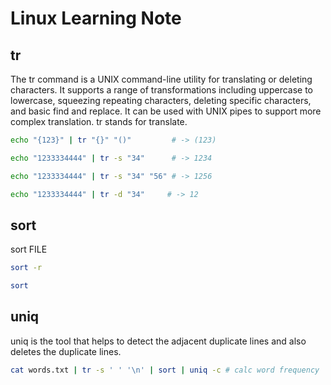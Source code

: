 # Linux Learning Note

## tr
The tr command is a UNIX command-line utility for translating or deleting characters. It supports a range of transformations including uppercase to lowercase, squeezing repeating characters, deleting specific characters, and basic find and replace. It can be used with UNIX pipes to support more complex translation. tr stands for translate. 
``` bash
echo "{123}" | tr "{}" "()"         # -> (123)

echo "1233334444" | tr -s "34"      # -> 1234

echo "1233334444" | tr -s "34" "56" # -> 1256

echo "1233334444" | tr -d "34"     # -> 12
```

## sort
sort FILE
```bash
sort -r

sort 
```

## uniq
uniq is the tool that helps to detect the adjacent duplicate lines and also deletes the duplicate lines.

```bash
cat words.txt | tr -s ' ' '\n' | sort | uniq -c # calc word frequency
```